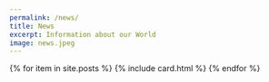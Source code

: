 ```yaml
---
permalink: /news/
title: News
excerpt: Information about our World
image: news.jpeg
---
```

<section class="py-5">
    <div class="row row-cols-1 row-cols-md-2 row-cols-lg-3">
        {% for item in site.posts %}
        {% include card.html %}
        {% endfor %}
    </div>
</section>
